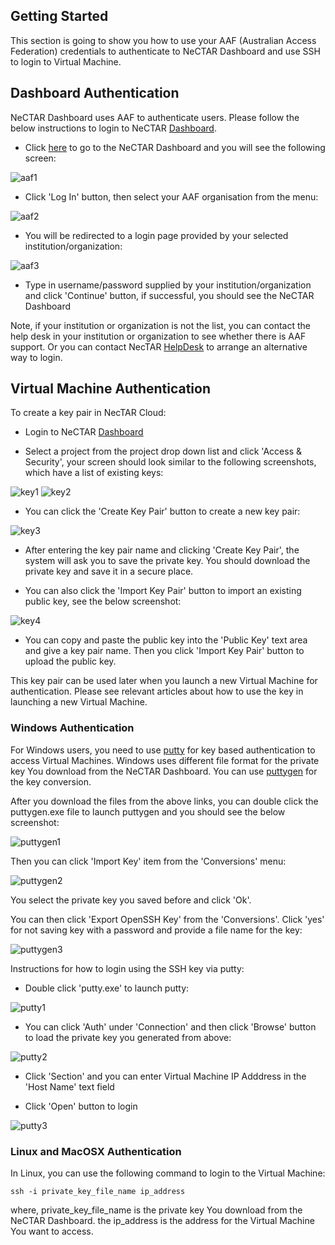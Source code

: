 ## Getting Started

This section is going to show you how to use your AAF (Australian Access Federation) 
credentials to authenticate to NeCTAR Dashboard and use SSH to login to Virtual Machine.

## Dashboard Authentication

NeCTAR Dashboard uses AAF to authenticate users. Please follow the below
instructions to login to NeCTAR [Dashboard][dashboard].

- Click [here][dashboard] to go to the NeCTAR Dashboard and you will see the
 following screen:

![`aaf1`](images/aaf1.png)

- Click 'Log In' button, then select your AAF organisation from the menu:

![`aaf2`](images/aaf2.png)

- You will be redirected to a login page provided by your selected institution/organization:

![`aaf3`](images/aaf3.png)

- Type in username/password supplied by your institution/organization and click
 'Continue' button, if successful, you should see the NeCTAR Dashboard

Note, if your institution or organization is not the list, you can contact the
help desk in your institution or organization to see whether there is AAF support.
Or you can contact NecTAR [HelpDesk][helpdesk] to arrange an alternative way to
login.


## Virtual Machine Authentication

To create a key pair in NecTAR Cloud:

- Login to NeCTAR [Dashboard][dashboard]

- Select a project from the project drop down list and click 'Access & Security',
 your screen should look similar to the following screenshots, which have a list 
 of existing keys:
 
![`key1`](images/key1.png)
![`key2`](images/key2.png)

- You can click the 'Create Key Pair' button to create a new key pair:

![`key3`](images/key3.png)

- After entering the key pair name and clicking 'Create Key Pair', the system
 will ask you to save the private key. You should download the private key and
 save it in a secure place.
 
- You can also click the 'Import Key Pair' button to import an existing public
 key, see the below screenshot:
 
![`key4`](images/key4.png)  

- You can copy and paste the public key into the 'Public Key' text area and give
 a key pair name. Then you click 'Import Key Pair' button to upload the public key.

This key pair can be used later when you launch a new Virtual Machine for
authentication. Please see relevant articles about how to use the key in launching
a new Virtual Machine.  

### Windows Authentication

For Windows users, you need to use [putty][putty] for key based authentication
to access Virtual Machines. Windows uses different file format for the private
key You download from the NeCTAR Dashboard. You can use [puttygen][putty] for
the key conversion.

After you download the files from the above links, you can double click the
puttygen.exe file to launch puttygen and you should see the below screenshot:

![`puttygen1`](images/puttygen1.png) 

Then you can click 'Import Key' item from the 'Conversions' menu:

![`puttygen2`](images/puttygen2.png) 

You select the private key you saved before and click 'Ok'.

You can then click 'Export OpenSSH Key' from the 'Conversions'. Click 'yes' for not
saving key with a password and provide a file name for the key:

![`puttygen3`](images/puttygen3.png)

Instructions for how to login using the SSH key via putty:

- Double click 'putty.exe' to launch putty:

![`putty1`](images/putty1.png)

- You can click 'Auth' under 'Connection' and then click 'Browse' button to load
 the private key you generated from above: 

![`putty2`](images/putty2.png)

- Click 'Section' and you can enter Virtual Machine IP Adddress in the 'Host Name'
 text field
 
- Click 'Open' button to login

![`putty3`](images/putty3.png)

### Linux and MacOSX Authentication

In Linux, you can use the following command to login to the Virtual Machine:

```
ssh -i private_key_file_name ip_address

``` 
where, private_key_file_name is the private key You download from the NeCTAR
Dashboard. the ip_address is the address for the Virtual Machine You want to
access.

[dashboard]: https://dashboard.rc.nectar.org.au/
[helpdesk]: https://support.nectar.org.au/support/home
[putty]: http://www.chiark.greenend.org.uk/~sgtatham/putty/download.html